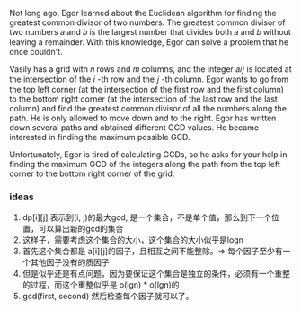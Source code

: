 Not long ago, Egor learned about the Euclidean algorithm for finding the greatest common divisor of two numbers. The greatest common divisor of two numbers 𝑎
 and 𝑏
 is the largest number that divides both 𝑎
 and 𝑏
 without leaving a remainder. With this knowledge, Egor can solve a problem that he once couldn't.

Vasily has a grid with 𝑛
 rows and 𝑚
 columns, and the integer 𝑎𝑖𝑗
 is located at the intersection of the 𝑖
-th row and the 𝑗
-th column. Egor wants to go from the top left corner (at the intersection of the first row and the first column) to the bottom right corner (at the intersection of the last row and the last column) and find the greatest common divisor of all the numbers along the path. He is only allowed to move down and to the right. Egor has written down several paths and obtained different GCD values. He became interested in finding the maximum possible GCD.

Unfortunately, Egor is tired of calculating GCDs, so he asks for your help in finding the maximum GCD of the integers along the path from the top left corner to the bottom right corner of the grid.


### ideas
1. dp[i][j] 表示到(i, j)的最大gcd, 是一个集合，不是单个值，那么到下一个位置，可以算出新的gcd的集合
2. 这样子，需要考虑这个集合的大小，这个集合的大小似乎是logn
3. 首先这个集合都是 a[i][j]的因子，且相互之间不能整除。=> 每个因子至少有一个其他因子没有的质因子
4. 但是似乎还是有点问题，因为要保证这个集合是独立的条件，必须有一个重整的过程，而这个重整似乎是 o(lgn) * o(lgn)的
5. gcd(first, second) 然后检查每个因子就可以了。